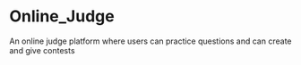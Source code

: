# Online_Judge
An online judge platform where users can practice questions and can create and give contests

